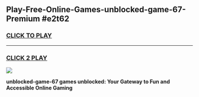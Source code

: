 
## Play-Free-Online-Games-unblocked-game-67-Premium #e2t62
<h3>
<a href="https://premium.freeplayer.one?title=unblocked-game-67&ref=8M">CLICK TO PLAY</a></h3>
<hr>

<h3>
<a href="https://premium.freeplayer.one?title=unblocked-game-67&ref=8M">CLICK 2 PLAY</a>
  
</h3>

<a href="https://premium.freeplayer.one?title=unblocked-game-67&ref=8M"><img src="https://clearcache.store/games.png"></a>


**unblocked-game-67 games unblocked: Your Gateway to Fun and Accessible Online Gaming**
